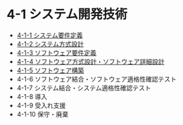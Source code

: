 # 4-1 システム開発技術

- [4-1-1 システム要件定義](4-1-1システム要件定義.md)
- [4-1-2 システム方式設計](4-1-2システム方式設計.md)
- [4-1-3 ソフトウェア要件定義](4-1-3ソフトウェア要件定義.md)
- [4-1-4 ソフトウェア方式設計・ソフトウェア詳細設計](4-1-4ソフトウェア方式設計・ソフトウェア詳細設計.md)
- [4-1-5 ソフトウェア構築](4-1-5ソフトウェア構築.md)
- 4-1-6 ソフトウェア結合・ソフトウェア適格性確認テスト
- 4-1-7 システム結合・システム適格性確認テスト
- 4-1-8 導入
- 4-1-9 受入れ支援
- 4-1-10 保守・廃棄
